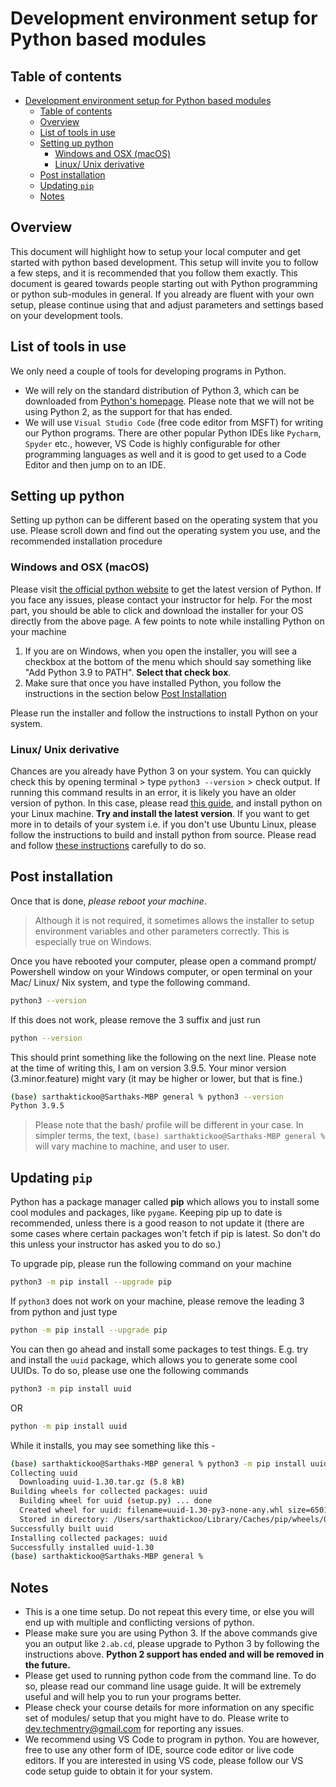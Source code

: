 # Development environment setup for Python based modules

## Table of contents

- [Development environment setup for Python based modules](#development-environment-setup-for-python-based-modules)
  - [Table of contents](#table-of-contents)
  - [Overview](#overview)
  - [List of tools in use](#list-of-tools-in-use)
  - [Setting up python](#setting-up-python)
    - [Windows and OSX (macOS)](#windows-and-osx-macos)
    - [Linux/ Unix derivative](#linux-unix-derivative)
  - [Post installation](#post-installation)
  - [Updating `pip`](#updating-pip)
  - [Notes](#notes)

## Overview

This document will highlight how to setup your local computer and get started with python based development. This setup will invite you to follow a few steps, and it is recommended that you follow them exactly. This document is geared towards people starting out with Python programming or python sub-modules in general. If you already are fluent with your own setup, please continue using that and adjust parameters and settings based on your development tools.

## List of tools in use

We only need a couple of tools for developing programs in Python.

- We will rely on the standard distribution of Python 3, which can be downloaded from [Python's homepage](python.org). Please note that we will not be using Python 2, as the support for that has ended.
- We will use `Visual Studio Code` (free code editor from MSFT) for writing our Python programs. There are other popular Python IDEs like `Pycharm`, `Spyder` etc., however, VS Code is highly configurable for other programming languages as well and it is good to get used to a Code Editor and then jump on to an IDE.

## Setting up python

Setting up python can be different based on the operating system that you use. Please scroll down and find out the operating system you use, and the recommended installation procedure

### Windows and OSX (macOS)

Please visit [the official python website](https://www.python.org/downloads/) to get the latest version of Python. If you face any issues, please contact your instructor for help. For the most part, you should be able to click and download the installer for your OS directly from the above page.
A few points to note while installing Python on your machine

1. If you are on Windows, when you open the installer, you will see a checkbox at the bottom of the menu which should say something like "Add Python 3.9 to PATH". **Select that check box**.
2. Make sure that once you have installed Python, you follow the instructions in the section below [Post Installation](#post-installation)

Please run the installer and follow the instructions to install Python on your system.

### Linux/ Unix derivative

Chances are you already have Python 3 on your system. You can quickly check this by opening terminal > type `python3 --version` > check output. If running this command results in an error, it is likely you have an older version of python. In this case, please read [this guide](https://docs.python-guide.org/starting/install3/linux/), and install python on your Linux machine. __Try and install the latest version__. If you want to get more in to details of your system i.e. if you don't use Ubuntu Linux, please follow the instructions to build and install python from source. Please read and follow [these instructions](https://realpython.com/installing-python/#how-to-install-python-on-linux) carefully to do so.

## Post installation

Once that is done, _please reboot your machine_.
>Although it is not required, it sometimes allows the installer to setup environment variables and other parameters correctly. This is especially true on Windows.

Once you have rebooted your computer, please open a command prompt/ Powershell window on your Windows computer, or open terminal on your Mac/ Linux/ Nix system, and type the following command.

```bash
python3 --version
```

If this does not work, please remove the 3 suffix and just run

```bash
python --version
```

This should print something like the following on the next line. Please note at the time of writing this, I am on version 3.9.5. Your minor version (3.minor.feature) might vary (it may be higher or lower, but that is fine.)

```bash
(base) sarthaktickoo@Sarthaks-MBP general % python3 --version
Python 3.9.5
```

>Please note that the bash/ profile will be different in your case. In simpler terms, the text, `(base) sarthaktickoo@Sarthaks-MBP general %` will vary machine to machine, and user to user.

## Updating `pip`

Python has a package manager called **pip** which allows you to install some cool modules and packages, like `pygame`. Keeping pip up to date is recommended, unless there is a good reason to not update it (there are some cases where certain packages won't fetch if pip is latest. So don't do this unless your instructor has asked you to do so.)

To upgrade pip, please run the following command on your machine

```bash
python3 -m pip install --upgrade pip
```

If `python3` does not work on your machine, please remove the leading 3 from python and just type

```bash
python -m pip install --upgrade pip
```

You can then go ahead and install some packages to test things. E.g. try and install the `uuid` package, which allows you to generate some cool UUIDs. To do so, please use one the following commands

```bash
python3 -m pip install uuid
```

OR

```bash
python -m pip install uuid
```

While it installs, you may see something like this -

```bash
(base) sarthaktickoo@Sarthaks-MBP general % python3 -m pip install uuid
Collecting uuid
  Downloading uuid-1.30.tar.gz (5.8 kB)
Building wheels for collected packages: uuid
  Building wheel for uuid (setup.py) ... done
  Created wheel for uuid: filename=uuid-1.30-py3-none-any.whl size=6501 sha256=f8c25b5a80285f3bc5ff57995430b7fa8cc9bf31b8fa3c0762b5b0ca24667c40
  Stored in directory: /Users/sarthaktickoo/Library/Caches/pip/wheels/05/d7/b4/4795d29c6decfffbf64c63e58b6c8b8bbfd4751488617dcd7a
Successfully built uuid
Installing collected packages: uuid
Successfully installed uuid-1.30
(base) sarthaktickoo@Sarthaks-MBP general %
```

## Notes

* This is a one time setup. Do not repeat this every time, or else you will end up with multiple and conflicting versions of python.
* Please make sure you are using Python 3. If the above commands give you an output like `2.ab.cd`, please upgrade to Python 3 by following the instructions above. **Python 2 support has ended and will be removed in the future.**
* Please get used to running python code from the command line. To do so, please read our command line usage guide. It will be extremely useful and will help you to run your programs better.
* Please check your course details for more information on any specific set of modules/ setup that you might have to do. Please write to [dev.techmentry@gmail.com](mailto:dev.techmentry@gmail.com) for reporting any issues.
* We recommend using VS Code to program in python. You are however, free to use any other form of IDE, source code editor or live code editors. If you are interested in using VS code, please follow our VS code setup guide to obtain it for your system.
